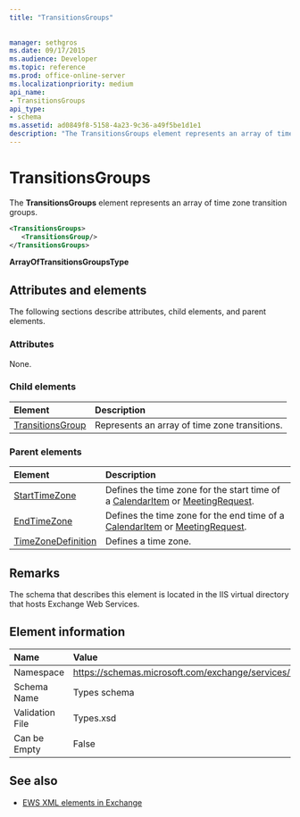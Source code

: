 ```yaml
---
title: "TransitionsGroups"
 
 
manager: sethgros
ms.date: 09/17/2015
ms.audience: Developer
ms.topic: reference
ms.prod: office-online-server
ms.localizationpriority: medium
api_name:
- TransitionsGroups
api_type:
- schema
ms.assetid: ad0849f8-5158-4a23-9c36-a49f5be1d1e1
description: "The TransitionsGroups element represents an array of time zone transition groups."
---
```


# TransitionsGroups

The **TransitionsGroups** element represents an array of time zone transition groups. 
  
```XML
<TransitionsGroups>
   <TransitionsGroup/>
</TransitionsGroups>
```

 **ArrayOfTransitionsGroupsType**
## Attributes and elements

The following sections describe attributes, child elements, and parent elements.
  
### Attributes

None.
  
### Child elements

|**Element**|**Description**|
|:-----|:-----|
|[TransitionsGroup](transitionsgroup.md) <br/> |Represents an array of time zone transitions.  <br/> |
   
### Parent elements

|**Element**|**Description**|
|:-----|:-----|
|[StartTimeZone](starttimezone.md) <br/> |Defines the time zone for the start time of a [CalendarItem](calendaritem.md) or [MeetingRequest](meetingrequest.md).  <br/> |
|[EndTimeZone](endtimezone.md) <br/> |Defines the time zone for the end time of a [CalendarItem](calendaritem.md) or [MeetingRequest](meetingrequest.md).  <br/> |
|[TimeZoneDefinition](timezonedefinition.md) <br/> |Defines a time zone.  <br/> |
   
## Remarks

The schema that describes this element is located in the IIS virtual directory that hosts Exchange Web Services.
  
## Element information

|**Name**|**Value**|
|:-----|:-----|
|Namespace  <br/> |https://schemas.microsoft.com/exchange/services/2006/types  <br/> |
|Schema Name  <br/> |Types schema  <br/> |
|Validation File  <br/> |Types.xsd  <br/> |
|Can be Empty  <br/> |False  <br/> |
   
## See also



- [EWS XML elements in Exchange](ews-xml-elements-in-exchange.md)

